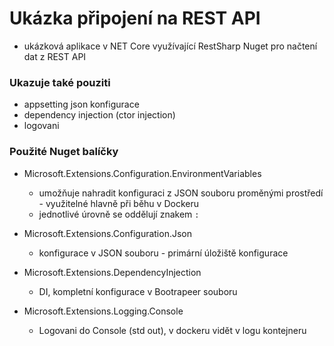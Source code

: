 # Ukázka připojení na REST API #

* ukázková aplikace v NET Core využívající RestSharp Nuget pro načtení dat z REST API


### Ukazuje také pouziti ###
* appsetting json konfigurace
* dependency injection (ctor injection)
* logovani

### Použité Nuget balíčky ###
* Microsoft.Extensions.Configuration.EnvironmentVariables
  * umožňuje nahradit konfiguraci z JSON souboru proměnými prostředí - využitelné hlavně při běhu v Dockeru
  * jednotlivé úrovně se oddělují znakem `:` 

* Microsoft.Extensions.Configuration.Json
  * konfigurace v JSON souboru - primární úložiště konfigurace

* Microsoft.Extensions.DependencyInjection
  * DI, kompletní konfigurace v Bootrapeer souboru

* Microsoft.Extensions.Logging.Console
  * Logovani do Console (std out), v dockeru vidět v logu kontejneru